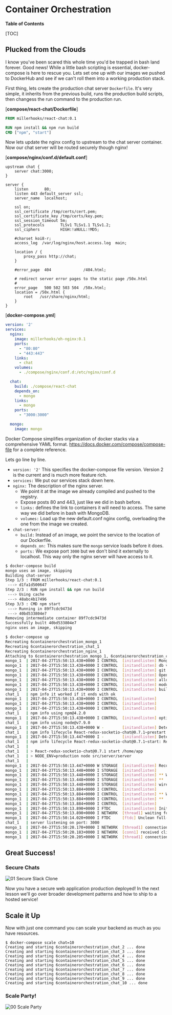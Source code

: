 __Container Orchestration__
===========================

__Table of Contents__

[TOC]

## Plucked from the Clouds
I know you've been scared this whole time you'd be trapped in bash land forever. Good news! While a little bash
scripting is essential, docker-compose is here to rescue you. Lets set one up with our images we pushed to DockerHub
and see if we can't roll them into a working production stack.

First thing, lets create the production chat server `Dockerfile`. It's very simple, it inherits from the previous build,
runs the production build scripts, then changess the run command to the production run.

[**compose/react-chat/Dockerfile**]
```Dockerfile
FROM millerhooks/react-chat:0.1

RUN npm install && npm run build
CMD ["npm", "start"]
```

Now lets update the nginx config to upstream to the chat server container. Now our chat server will be routed securely
though nginx!

[**compose/nginx/conf.d/default.conf**]
```nginx
upstream chat {
    server chat:3000;
}

server {
    listen       80;
    listen 443 default_server ssl;
    server_name  localhost;

    ssl on;
    ssl_certificate /tmp/certs/cert.pem;
    ssl_certificate_key /tmp/certs/key.pem;
    ssl_session_timeout 5m;
    ssl_protocols       TLSv1 TLSv1.1 TLSv1.2;
    ssl_ciphers         HIGH:!aNULL:!MD5;

    #charset koi8-r;
    access_log  /var/log/nginx/host.access.log  main;

    location / {
        proxy_pass http://chat;
    }

    #error_page  404              /404.html;

    # redirect server error pages to the static page /50x.html
    #
    error_page   500 502 503 504  /50x.html;
    location = /50x.html {
        root   /usr/share/nginx/html;
    }
}
```

[**docker-compose.yml**]
```yaml
version: '2'
services:
  nginx:
    image: millerhooks/eh-nginx:0.1
    ports:
      - "80:80"
      - "443:443"
    links:
      - chat
    volumes:
      - ./compose/nginx/conf.d:/etc/nginx/conf.d

  chat:
    build: ./compose/react-chat
    depends_on:
      - mongo
    links:
      - mongo
    ports:
      - "3000:3000"

  mongo:
    image: mongo
```

Docker Compose simplifies organization of docker stacks via a comprehensive YAML format.
https://docs.docker.com/compose/compose-file for a complete reference.

Lets go line by line.

* `version: '2'` This specifies the docker-compose file version. Version 2 is the current and is much more feature rich.
* `services:` We put our services stack down here.
* `nginx:` The description of the nginx server.
    * We point it at the image we already compiled and pushed to the registry.
    * Expose posts 80 and 443, just like we did in bash before.
    * `links:` defines the link to containers it will need to access. The same way we did before in bash with MongoDB.
    * `volumes:` Load up the new default.conf nginx config, overloading the one from the image we created.
* `chat-server:`
    * `build:` Instead of an image, we point the service to the location of our Dockerfile.
    * `depends_on:` This makes sure the `mongo` service loads before it does.
    * `ports:` We expose port `3000` but we don't bind it externally to localhost. This way only the nginx server will
    have access to it.

```bash
$ docker-compose build
mongo uses an image, skipping
Building chat-server
Step 1/3 : FROM millerhooks/react-chat:0.1
 ---> d1fa1d500647
Step 2/3 : RUN npm install && npm run build
 ---> Using cache
 ---> 48abc4b17496
Step 3/3 : CMD npm start
 ---> Running in 89f7cdc9473d
 ---> 40bd533804e7
Removing intermediate container 89f7cdc9473d
Successfully built 40bd533804e7
nginx uses an image, skipping
```

```bash
$ docker-compose up
Recreating 6containerorchestration_mongo_1
Recreating 6containerorchestration_chat_1
Recreating 6containerorchestration_nginx_1
Attaching to 6containerorchestration_mongo_1, 6containerorchestration_chat_1, 6containerorchestration_nginx_1
mongo_1  | 2017-04-27T15:50:13.438+0000 I CONTROL  [initandlisten] MongoDB starting : pid=1 port=27017 dbpath=/data/db 64-bit host=5199d1b50c54
mongo_1  | 2017-04-27T15:50:13.438+0000 I CONTROL  [initandlisten] db version v3.4.4
mongo_1  | 2017-04-27T15:50:13.438+0000 I CONTROL  [initandlisten] git version: 888390515874a9debd1b6c5d36559ca86b44babd
mongo_1  | 2017-04-27T15:50:13.438+0000 I CONTROL  [initandlisten] OpenSSL version: OpenSSL 1.0.1t  3 May 2016
mongo_1  | 2017-04-27T15:50:13.438+0000 I CONTROL  [initandlisten] allocator: tcmalloc
mongo_1  | 2017-04-27T15:50:13.438+0000 I CONTROL  [initandlisten] modules: none
mongo_1  | 2017-04-27T15:50:13.438+0000 I CONTROL  [initandlisten] build environment:
chat_1   | npm info it worked if it ends with ok
mongo_1  | 2017-04-27T15:50:13.438+0000 I CONTROL  [initandlisten]     distmod: debian81
mongo_1  | 2017-04-27T15:50:13.438+0000 I CONTROL  [initandlisten]     distarch: x86_64
mongo_1  | 2017-04-27T15:50:13.438+0000 I CONTROL  [initandlisten]     target_arch: x86_64
chat_1   | npm info using npm@4.2.0
mongo_1  | 2017-04-27T15:50:13.438+0000 I CONTROL  [initandlisten] options: {}
chat_1   | npm info using node@v7.9.0
mongo_1  | 2017-04-27T15:50:13.438+0000 W -        [initandlisten] Detected unclean shutdown - /data/db/mongod.lock is not empty.
chat_1   | npm info lifecycle React-redux-socketio-chat@0.7.1~prestart: React-redux-socketio-chat@0.7.1
mongo_1  | 2017-04-27T15:50:13.447+0000 I -        [initandlisten] Detected data files in /data/db created by the 'wiredTiger' storage engine, so setting the active storage engine to 'wiredTiger'.
chat_1   | npm info lifecycle React-redux-socketio-chat@0.7.1~start: React-redux-socketio-chat@0.7.1
chat_1   |
chat_1   | > React-redux-socketio-chat@0.7.1 start /home/app
chat_1   | > NODE_ENV=production node src/server/server
chat_1   |
mongo_1  | 2017-04-27T15:50:13.447+0000 W STORAGE  [initandlisten] Recovering data from the last clean checkpoint.
mongo_1  | 2017-04-27T15:50:13.448+0000 I STORAGE  [initandlisten]
mongo_1  | 2017-04-27T15:50:13.448+0000 I STORAGE  [initandlisten] ** WARNING: Using the XFS filesystem is strongly recommended with the WiredTiger storage engine
mongo_1  | 2017-04-27T15:50:13.448+0000 I STORAGE  [initandlisten] **          See http://dochub.mongodb.org/core/prodnotes-filesystem
mongo_1  | 2017-04-27T15:50:13.448+0000 I STORAGE  [initandlisten] wiredtiger_open config: create,cache_size=487M,session_max=20000,eviction=(threads_min=4,threads_max=4),config_base=false,statistics=(fast),log=(enabled=true,archive=true,path=journal,compressor=snappy),file_manager=(close_idle_time=100000),checkpoint=(wait=60,log_size=2GB),statistics_log=(wait=0),
mongo_1  | 2017-04-27T15:50:13.884+0000 I CONTROL  [initandlisten]
mongo_1  | 2017-04-27T15:50:13.884+0000 I CONTROL  [initandlisten] ** WARNING: Access control is not enabled for the database.
mongo_1  | 2017-04-27T15:50:13.884+0000 I CONTROL  [initandlisten] **          Read and write access to data and configuration is unrestricted.
mongo_1  | 2017-04-27T15:50:13.884+0000 I CONTROL  [initandlisten]
mongo_1  | 2017-04-27T15:50:13.890+0000 I FTDC     [initandlisten] Initializing full-time diagnostic data capture with directory '/data/db/diagnostic.data'
mongo_1  | 2017-04-27T15:50:13.890+0000 I NETWORK  [thread1] waiting for connections on port 27017
mongo_1  | 2017-04-27T15:50:14.020+0000 I FTDC     [ftdc] Unclean full-time diagnostic data capture shutdown detected, found interim file, some metrics may have been lost. OK
chat_1   | server listening on port: 3000
mongo_1  | 2017-04-27T15:50:20.170+0000 I NETWORK  [thread1] connection accepted from 172.20.0.3:60164 #1 (1 connection now open)
mongo_1  | 2017-04-27T15:50:20.183+0000 I NETWORK  [conn1] received client metadata from 172.20.0.3:60164 conn1: { driver: { name: "nodejs", version: "2.2.26" }, os: { type: "Linux", name: "linux", architecture: "x64", version: "4.9.19-moby" }, platform: "Node.js v7.9.0, LE, mongodb-core: 2.1.10" }
mongo_1  | 2017-04-27T15:50:20.205+0000 I NETWORK  [thread1] connection accepted from 172.20.0.3:60166 #2 (2 connections now open)
```

## Great Success!

### Secure Chats
![01 Secure Slack Clone](images/01-Secure-Slack.png "Secure Full Stack Slack Clone")

Now you have a secure web application production deployed! In the next lesson we'll go over broader development patterns
and how to ship to a hosted service!

## Scale it Up
Now with just one command you can scale your backend as much as you have resources.

```
$ docker-compose scale chat=10
Creating and starting 6containerorchestration_chat_2 ... done
Creating and starting 6containerorchestration_chat_3 ... done
Creating and starting 6containerorchestration_chat_4 ... done
Creating and starting 6containerorchestration_chat_5 ... done
Creating and starting 6containerorchestration_chat_6 ... done
Creating and starting 6containerorchestration_chat_7 ... done
Creating and starting 6containerorchestration_chat_8 ... done
Creating and starting 6containerorchestration_chat_9 ... done
Creating and starting 6containerorchestration_chat_10 ... done
```

### Scale Party!
![00 Scale Party](images/00-scale-party.png "Chat Server Scaled 10x")